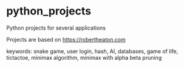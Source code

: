 # python_projects
Python projects for several applications

Projects are based on https://robertheaton.com

keywords: snake game, user login, hash, AI, databases, game of life, tictactoe, minimax algorithm, minimax with alpha beta pruning
